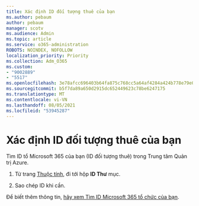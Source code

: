 ```yaml
---
title: Xác định ID đối tượng thuê của bạn
ms.author: pebaum
author: pebaum
manager: scotv
ms.audience: Admin
ms.topic: article
ms.service: o365-administration
ROBOTS: NOINDEX, NOFOLLOW
localization_priority: Priority
ms.collection: Adm_O365
ms.custom:
- "9002889"
- "5517"
ms.openlocfilehash: 3e78afcc696403b64fa875c768cc5a64af4284a424b778e79e0921e190a01e22
ms.sourcegitcommit: b5f7da89a650d2915dc652449623c78be6247175
ms.translationtype: MT
ms.contentlocale: vi-VN
ms.lasthandoff: 08/05/2021
ms.locfileid: "53945287"
---
```

# <a name="identify-your-tenant-id"></a>Xác định ID đối tượng thuê của bạn

Tìm ID tổ Microsoft 365 của bạn (ID đối tượng thuê) trong Trung tâm Quản trị Azure.

1. Từ trang [Thuộc tính](https://aka.ms/AzurePropertiesPage), đi tới hộp **ID Thư** mục.

2. Sao chép ID khi cần.

Để biết thêm thông tin, [hãy xem Tìm ID Microsoft 365 tổ chức của bạn](https://docs.microsoft.com/onedrive/find-your-office-365-tenant-id).
